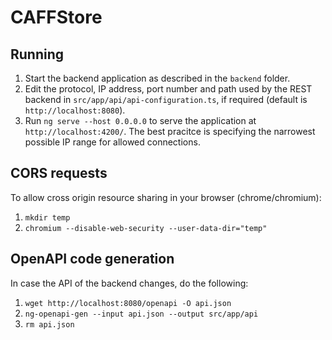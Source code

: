 # CAFFStore

## Running

1. Start the backend application as described in the `backend` folder.
2. Edit the protocol, IP address, port number and path used by the REST backend in `src/app/api/api-configuration.ts`, if required (default is `http://localhost:8080`).
3. Run `ng serve --host 0.0.0.0` to serve the application at `http://localhost:4200/`. The best pracitce is specifying the narrowest possible IP range for allowed connections.

## CORS requests

To allow cross origin resource sharing in your browser (chrome/chromium):

1. `mkdir temp`
2. `chromium --disable-web-security --user-data-dir="temp"`

## OpenAPI code generation

In case the API of the backend changes, do the following:

1. `wget http://localhost:8080/openapi -O api.json`
2. `ng-openapi-gen --input api.json --output src/app/api`
3. `rm api.json`